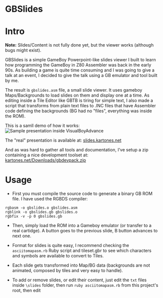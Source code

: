 ﻿GBSlides
========

# Intro #

**Note:** Slides/Content is not fully done yet, but the viewer works (although bugs might exist).

GBSlides is a simple GameBoy Powerpoint-like slides viewer I built to learn how programming the GameBoy in Z80 Assembler was
back in the early 90s. As building a game is quite time consuming and I was going to give a talk at an event, I decided to
give the talk using a GB emulator and tool built by me.

The result is `gbslides.asm` file, a small slide viewer. It uses gameboy Maps/Backgrounds to load slides on them and display one
at a time. As editing inside a Tile Editor like GBTB is tiring for simple text, I also made a script that transforms from
plain text files to .INC files that have Assembler code defining the backgrounds (BG had no "files", everything was inside the ROM).

This is a samll demo of how it works:
![Sample presentation inside VisualBoyAdvance](http://www.comomonos.com/up/wip_25_feb_2015.gif)

The "real" presentation is available at:
[slides.kartones.net](http://slides.kartones.net/023.htm)

And as was hard to gather all tools and documentation, I've setup a zip containing a nice development toolset at:
[kartones.net/Downloads/gbdevpack.zip](http://kartones.net/Downloads/gbdevpack.zip)

# Usage #

- First you must compile the source code to generate a binary GB ROM file. I have used the RGBDS compiler:

```
rgbasm -o gbslides.o gbslides.asm
rgblink -o gbslides.gb gbslides.o
rgbfix -v -p 0 gbslides.gb
```

- Then, simply load the ROM into a Gameboy emulator (or transfer to a real cartidge). A button goes to the previous slide,
B button advances to next one.

- Format for slides is quite easy, I recommend checking the `asciitomapasm.rb` Ruby script and tileset.gbr to see which
characters and symbols are available to convert to Tiles.

- Each slide gets transformed into Map/BG data (backgrounds are not animated, composed by tiles and very easy to handle).

- To add or remove slides, or edit their content, just edit the `txt` files inside `\slides` folder, then run `ruby asciitomapasm.rb`
from this project's root, then edit